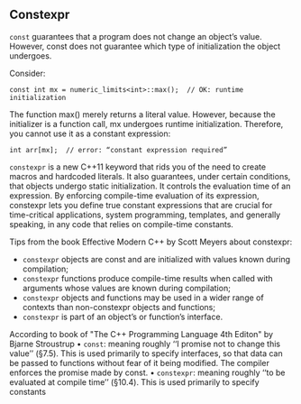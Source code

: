 ## Constexpr

`const` guarantees that a program does not change an object’s value. However, const does not guarantee which type of initialization the object undergoes.

Consider:

```
const int mx = numeric_limits<int>::max();  // OK: runtime initialization
```

The function max() merely returns a literal value. However, because the initializer is a function call, mx undergoes runtime initialization. Therefore, you cannot use it as a constant expression:

```
int arr[mx];  // error: “constant expression required”
```

`constexpr` is a new C++11 keyword that rids you of the need to create macros and hardcoded literals. It also guarantees, under certain conditions, that objects undergo static initialization. It controls the evaluation time of an expression. By enforcing compile-time evaluation of its expression, constexpr lets you define true constant expressions that are crucial for time-critical applications, system programming, templates, and generally speaking, in any code that relies on compile-time constants.

Tips from the book Effective Modern C++ by Scott Meyers about constexpr:

- `constexpr` objects are const and are initialized with values known during compilation;
- `constexpr` functions produce compile-time results when called with arguments whose values are known during compilation;
- `constexpr` objects and functions may be used in a wider range of contexts than non-constexpr objects and functions;
- `constexpr` is part of an object’s or function’s interface.

According to book of "The C++ Programming Language 4th Editon" by Bjarne Stroustrup
• `const`: meaning roughly ‘‘I promise not to change this value’’ (§7.5). This is used primarily to specify interfaces, so that data can be passed to functions without fear of it being modified.
The compiler enforces the promise made by const.
• `constexpr`: meaning roughly ‘‘to be evaluated at compile time’’ (§10.4). This is used primarily to specify constants
